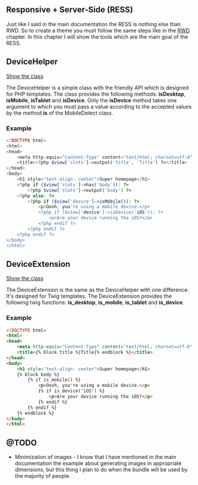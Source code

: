 Responsive + Server-Side (RESS)
-------------------------------

Just like I said in the main documentation the RESS is nothing else than RWD. So to create a theme you must follow the
same steps like in the [RWD](https://github.com/piku235/JungiThemeBundle/tree/master/Resources/doc/rwd.md) chapter. In
this chapter I will show the tools which are the main goal of the RESS.

DeviceHelper
------------

[Show the class](https://github.com/piku235/JungiThemeBundle/blob/master/Helper/DeviceHelper.php)

The DeviceHelper is a simple class with the friendly API which is designed for PHP templates. The class provides the following
methods: **isDesktop**, **isMobile**, **isTablet** and **isDevice**. Only the **isDevice** method takes one argument to
which you must pass a value according to the accepted values by the method **is** of the MobileDetect class.

### Example

```php
<!DOCTYPE html>
<html>
<head>
    <meta http-equiv="Content-Type" content="text/html; charset=utf-8" />
    <title><?php $view['slots']->output('title', 'Title') ?></title>
</head>
<body>
    <h1 style="text-align: center">Super homepage</h1>
    <?php if ($view['slots']->has('body')): ?>
        <?php $view['slots']->output('body') ?>
    <?php else: ?>
        <?php if ($view['device']->isMobile()): ?>
            <p>Oooh, you're using a mobile device.</p>
            <?php if ($view['device']->isDevice('iOS')): ?>
                <p>Are your device running the iOS?</p>
            <?php endif ?>
        <?php endif ?>
    <?php endif ?>
</body>
</html>
```

DeviceExtension
---------------

[Show the class](https://github.com/piku235/JungiThemeBundle/blob/master/Twig/Extension/DeviceExtension.php)

The DeviceExtension is the same as the DeviceHelper with one difference. It's designed for Twig templates. The DeviceExtension
provides the following twig functions: **is_desktop**, **is_mobile**, **is_tablet** and **is_device**.

### Example

```html
<!DOCTYPE html>
<html>
<head>
    <meta http-equiv="Content-Type" content="text/html; charset=utf-8" />
    <title>{% block title %}Title{% endblock %}</title>
</head>
<body>
    <h1 style="text-align: center">Super homepage</h1>
    {% block body %}
        {% if is_mobile() %}
            <p>Oooh, you're using a mobile device.</p>
            {% if is_device('iOS') %}
                <p>Are your device running the iOS?</p>
            {% endif %}
        {% endif %}
    {% endblock %}
</body>
</html>
```

@TODO
-----

* Minimization of images - I know that I have mentioned in the main documentation the example about generating images in
appropriate dimensions, but this thing I plan to do when the bundle will be used by the majority of people.